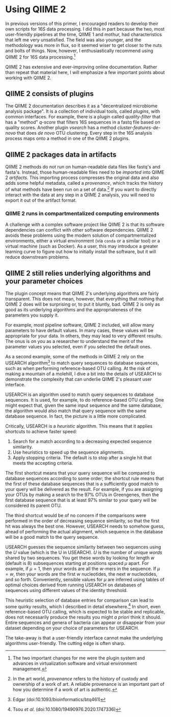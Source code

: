 # Using QIIME 2

In previous versions of this primer, I encouraged readers to
develop their own scripts for 16S data processing. I did this in part because
the two, most user-friendly pipelines at the time, QIIME 1 and mothur, had
characteristics that left me very unsatisfied. The field was also younger, and
the methodology was more in flux, so it seemed wiser to get closer to the nuts
and bolts of things. Now, however, I enthusiastically recommend using QIIME 2
for 16S data processing.[^why]

[^why]: The two important changes for me were the plugin system and advances in
  virtualization software and virtual environment management.

QIIME 2 has extensive and ever-improving online documentation. Rather than
repeat that material here, I will emphasize a few important points about
working with QIIME 2.

## QIIME 2 consists of plugins

The QIIME 2 documentation describes it as a "decentralized microbiome analysis
package". It is a collection of individual tools, called *plugins*, with common
interfaces. For example, there is a plugin called *quality-filter* that has a
"method" *q-score* that filters 16S sequences in a fastq file based on quality
scores. Another plugin *vsearch* has a method *cluster-features-de-novo* that
does *de novo* OTU clustering. Every step in the 16S analysis process maps onto
a method in one of the QIIME 2 plugins.

## QIIME 2 packages data in artifacts

QIIME 2 methods do not run on human-readable data files like fastq's and
fasta's. Instead, those human-readable files need to be *imported* into QIIME 2
*artifacts*. This importing process compresses the original data and also adds
some helpful metadata, called a *provenance*, which tracks the history of what
methods have been run on a set of data.[^prov2] If you want to directly interact
with the data at any step in a QIIME 2 analysis, you will need to export it
out of the artifact format.

[^prov2]: In the art world, *provenance* refers to the history of custody and
  ownership of a work of art. A reliable provenance is an important part of how
  you determine if a work of art is authentic.

### QIIME 2 runs in compartmentalized computing environments

A challenge with a complex software project like QIIME 2 is that its software
dependencies can conflict with other software dependencies. QIIME 2 avoids
these problems using the modern solution of compartmentalized
environments, either a virtual environment (via `conda` or a similar tool) or a
virtual machine (such as Docker). As a user, this may introduce a greater
learning curve to figure out how to initially install the software, but it will
reduce downstream problems.

## QIIME 2 still relies underlying algorithms and your parameter choices

The plugin concept means that QIIME 2's underlying algorithms are fairly
transparent. This does not mean, however, that everything that nothing that
QIIME 2 does will be surprising or, to put it bluntly, bad. QIIME 2 is only as
good as its underlying algorithms and the appropriateness of the parameters you
supply it.

For example, most pipeline software, QIIME 2 included, will allow many
parameters to have default values. In many cases, these values will be
appropriate for your data. In others, they may lead to very different results.
The onus is on you as a researcher to understand the merit of the parameter
values you selected, even if you selected the default ones.

As a second example, some of the methods in QIIME 2 rely on the USEARCH
algorithm[^edgar] to match query sequences to database sequences, such as when
performing reference-based OTU calling. At the risk of making a mountain of a
molehill, I dive a bit into the details of USEARCH to demonstrate the complexity that
can underlie QIIME 2's pleasant user interface.

[^edgar]: Edgar (doi:10.1093/bioinformatics/btq461)

USEARCH is an algorithm used to match query sequences to database sequences. It
is used, for example, to do reference-based OTU calling. One might expect that,
given the same input sequence and the same database, the algorithm would also
match that query sequence with the same database sequence. In fact, the picture
is a little more complicated.

Critically, USEARCH is a *heuristic* algorithm. This means that it applies
shortcuts to achieve faster speed:

1. Search for a match according to a decreasing expected sequence similarity.
2. Use heuristics to speed up the sequence alignments.
3. Apply stopping criteria. The default is to stop after a single hit that meets the accepting criteria.

The first shortcut means that your query sequence will be compared to database
sequences according to some order; the shortcut rule means that the first of these
database sequences that is a sufficiently good match to your query will be
delivered as the result. For example, if you are assigning your OTUs by making
a search to the 97% OTUs in Greengenes, then the first database sequence that
is at least 97% similar to your query will be considered its parent OTU.

The third shortcut would be of no concern if the comparisons were performed in
the order of decreasing sequence similarity, so that the first hit was always
the best one. However, USEARCH needs to somehow guess, ahead of performing the
actual alignment, which sequence in the database will be a good match to the
query sequence.

USEARCH guesses the sequence similarity between two sequences using the *U*
value (which is the U in USEARCH). *U* is the number of unique *words* shared
by two sequences. You get these words by looking for length *w* (default is 8)
subsequences starting at positions spaced $\mu$ apart. For example, if
$\mu = 1$, then your words are all the *w*-mers in the sequence. If
$\mu = w$, then your words are the first *w* nucleotides, the next *w*
nucleotides, and so forth. Conveniently, sensible values for $\mu$
are inferred using tables of optimal choices derived from running USEARCH
on databases of sequences using different values of the identity threshold.

This heuristic selection of database entries for comparison can lead to some
quirky results, which I described in detail elsewhere.[^devil] In short, even
reference-based OTU calling, which is expected to be stable and replicable,
does not necessarily produce the results you might *a priori* think it should.
Entire sequences and genera of bacteria can appear or disappear from your
dataset depending on your choice of parameters for USEARCH.

The take-away is that a user-friendly interface cannot make the underlying
algorithms user-friendly. The cutting edge is often sharp.

[^devil]: Tsou *et al*. (doi:10.1080/19490976.2020.1747336)
